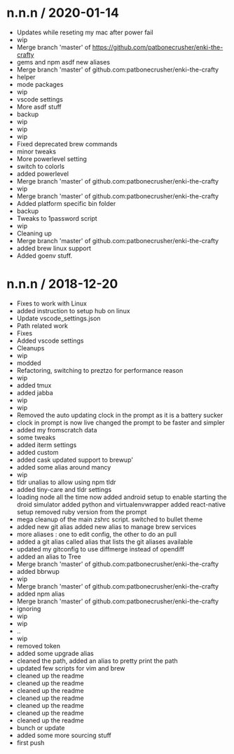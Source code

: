 
n.n.n / 2020-01-14
==================

  * Updates while reseting my mac after power fail
  * wip
  * Merge branch 'master' of https://github.com/patbonecrusher/enki-the-crafty
  * gems and npm asdf new aliases
  * Merge branch 'master' of github.com:patbonecrusher/enki-the-crafty
  * helper
  * mode packages
  * wip
  * vscode settings
  * More asdf stuff
  * backup
  * wip
  * wip
  * wip
  * Fixed deprecated brew commands
  * minor tweaks
  * More powerlevel setting
  * switch to colorls
  * added powerlevel
  * Merge branch 'master' of github.com:patbonecrusher/enki-the-crafty
  * wip
  * Merge branch 'master' of github.com:patbonecrusher/enki-the-crafty
  * Added platform specific bin folder
  * backup
  * Tweaks to 1password script
  * wip
  * Cleaning up
  * Merge branch 'master' of github.com:patbonecrusher/enki-the-crafty
  * added brew linux support
  * Added goenv stuff.

n.n.n / 2018-12-20
==================

  * Fixes to work with Linux
  * added instruction to setup hub on linux
  * Update vscode_settings.json
  * Path related work
  * Fixes
  * Added vscode settings
  * Cleanups
  * wip
  * modded
  * Refactoring, switching to preztzo for performance reason
  * wip
  * added tmux
  * added jabba
  * wip
  * wip
  * Removed the auto updating clock in the prompt as it is a battery sucker
  * clock in prompt is now live changed the prompt to be faster and simpler
  * added my fromscratch data
  * some tweaks
  * added iterm settings
  * added custom
  * added cask updated support to brewup'
  * added some alias around mancy
  * wip
  * tldr unalias to allow using npm tldr
  * added tiny-care and tldr settings
  * loading node all the time now added android setup to enable starting the droid simulator added python and  virtualenvwrapper added react-native setup removed ruby version from the prompt
  * mega cleanup of the main zshrc script. switched to bullet theme
  * added new git alias added new alias to manage brew services
  * more aliases : one to edit config, the other to do an pull
  * added a git alias called alias that lists the git aliases available
  * updated my gitconfig to use diffmerge instead of opendiff
  * added an alias to Tree
  * Merge branch 'master' of github.com:patbonecrusher/enki-the-crafty
  * added bbrwup
  * wip
  * Merge branch 'master' of github.com:patbonecrusher/enki-the-crafty
  * added npm alias
  * Merge branch 'master' of github.com:patbonecrusher/enki-the-crafty
  * ignoring
  * wip
  * wip
  * ..
  * wip
  * removed token
  * added some upgrade alias
  * cleaned the path, added an alias to pretty print the path
  * updated few scripts for vim and brew
  * cleaned up the readme
  * cleaned up the readme
  * cleaned up the readme
  * cleaned up the readme
  * cleaned up the readme
  * cleaned up the readme
  * cleaned up the readme
  * bunch or update
  * added some more sourcing stuff
  * first push
